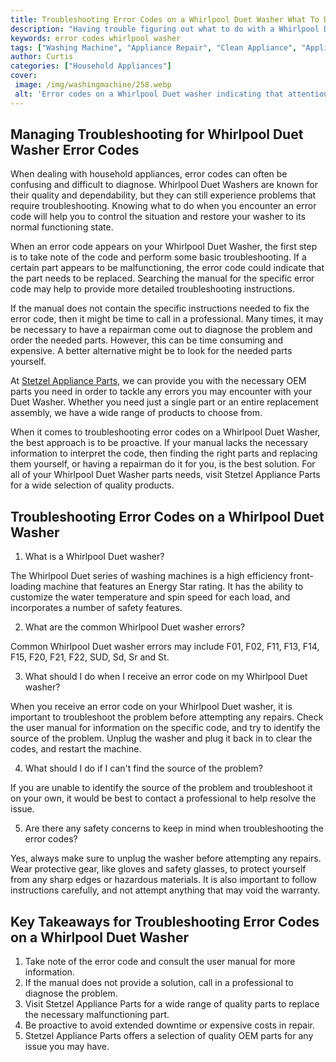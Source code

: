 ```yaml
---
title: Troubleshooting Error Codes on a Whirlpool Duet Washer What To Do Next
description: "Having trouble figuring out what to do with a Whirlpool Duet washer error code This blog post will guide you through the troubleshooting process and help you get your appliance back up and running again"
keywords: error codes whirlpool washer
tags: ["Washing Machine", "Appliance Repair", "Clean Appliance", "Appliance Brand"]
author: Curtis
categories: ["Household Appliances"]
cover: 
 image: /img/washingmachine/258.webp
 alt: 'Error codes on a Whirlpool Duet washer indicating that attention is needed'
---
```

## Managing Troubleshooting for Whirlpool Duet Washer Error Codes

When dealing with household appliances, error codes can often be confusing and difficult to diagnose. Whirlpool Duet Washers are known for their quality and dependability, but they can still experience problems that require troubleshooting. Knowing what to do when you encounter an error code will help you to control the situation and restore your washer to its normal functioning state.

When an error code appears on your Whirlpool Duet Washer, the first step is to take note of the code and perform some basic troubleshooting. If a certain part appears to be malfunctioning, the error code could indicate that the part needs to be replaced. Searching the manual for the specific error code may help to provide more detailed troubleshooting instructions. 

If the manual does not contain the specific instructions needed to fix the error code, then it might be time to call in a professional. Many times, it may be necessary to have a repairman come out to diagnose the problem and order the needed parts. However, this can be time consuming and expensive. A better alternative might be to look for the needed parts yourself. 

At [Stetzel Appliance Parts](./pages/appliance-parts-suppliers/), we can provide you with the necessary OEM parts you need in order to tackle any errors you may encounter with your Duet Washer. Whether you need just a single part or an entire replacement assembly, we have a wide range of products to choose from.

When it comes to troubleshooting error codes on a Whirlpool Duet Washer, the best approach is to be proactive. If your manual lacks the necessary information to interpret the code, then finding the right parts and replacing them yourself, or having a repairman do it for you, is the best solution. For all of your Whirlpool Duet Washer parts needs, visit Stetzel Appliance Parts for a wide selection of quality products.

## Troubleshooting Error Codes on a Whirlpool Duet Washer

1. What is a Whirlpool Duet washer?

The Whirlpool Duet series of washing machines is a high efficiency front-loading machine that features an Energy Star rating. It has the ability to customize the water temperature and spin speed for each load, and incorporates a number of safety features. 

2. What are the common Whirlpool Duet washer errors?

Common Whirlpool Duet washer errors may include F01, F02, F11, F13, F14, F15, F20, F21, F22, SUD, Sd, Sr and St. 

3. What should I do when I receive an error code on my Whirlpool Duet washer?

When you receive an error code on your Whirlpool Duet washer, it is important to troubleshoot the problem before attempting any repairs. Check the user manual for information on the specific code, and try to identify the source of the problem. Unplug the washer and plug it back in to clear the codes, and restart the machine. 

4. What should I do if I can't find the source of the problem?

If you are unable to identify the source of the problem and troubleshoot it on your own, it would be best to contact a professional to help resolve the issue. 

5. Are there any safety concerns to keep in mind when troubleshooting the error codes?

Yes, always make sure to unplug the washer before attempting any repairs. Wear protective gear, like gloves and safety glasses, to protect yourself from any sharp edges or hazardous materials. It is also important to follow instructions carefully, and not attempt anything that may void the warranty.

## Key Takeaways for Troubleshooting Error Codes on a Whirlpool Duet Washer
1. Take note of the error code and consult the user manual for more information. 
2. If the manual does not provide a solution, call in a professional to diagnose the problem. 
3. Visit Stetzel Appliance Parts for a wide range of quality parts to replace the necessary malfunctioning part. 
4. Be proactive to avoid extended downtime or expensive costs in repair. 
5. Stetzel Appliance Parts offers a selection of quality OEM parts for any issue you may have.

